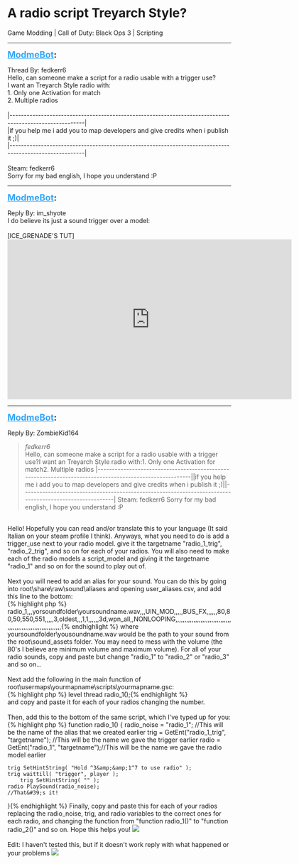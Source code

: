 # A radio script Treyarch Style?
Game Modding | Call of Duty: Black Ops 3 | Scripting

---
<strong style="font-size: 1.4em;"><span style="text-decoration: underline;text-decoration-color: #34a7f9;"><span style="color:#34a7f9;">ModmeBot</span></span>:</strong>

<p>Thread By: fedkerr6<br />Hello, can someone make a script for a radio usable with a trigger use?<br />I want an Treyarch Style radio with:<br />1. Only one Activation for match<br />2. Multiple radios<br /> <br />|--------------------------------------------------------------------------------------------------------|<br />|if you help me i add you to map developers and give credits when i publish it ;)|<br />|--------------------------------------------------------------------------------------------------------|<br /> <br />Steam: fedkerr6<br />Sorry for my bad english, I hope you understand :P</p>

---
<strong style="font-size: 1.4em;"><span style="text-decoration: underline;text-decoration-color: #34a7f9;"><span style="color:#34a7f9;">ModmeBot</span></span>:</strong>

<p>Reply By: im_shyote<br />I do believe its just a sound trigger over a model:<br /> <br />[ICE_GRENADE&#39;S TUT]<br /><iframe type="text/html" width="640" height="360" src="https://www.youtube.com/embed/_4VNCrptwlk" frameborder="0"></iframe></p>

---
<strong style="font-size: 1.4em;"><span style="text-decoration: underline;text-decoration-color: #34a7f9;"><span style="color:#34a7f9;">ModmeBot</span></span>:</strong>

<p>Reply By: ZombieKid164<br /><blockquote><em>fedkerr6</em><br />Hello, can someone make a script for a radio usable with a trigger use?I want an Treyarch Style radio with:1. Only one Activation for match2. Multiple radios   |--------------------------------------------------------------------------------------------------------||if you help me i add you to map developers and give credits when i publish it ;)||--------------------------------------------------------------------------------------------------------|   Steam: fedkerr6 Sorry for my bad english, I hope you understand :P</blockquote><br /> Hello! Hopefully you can read and/or translate this to your language (It said Italian on your steam profile I think). Anyways, what you need to do is add a trigger_use next to your radio model. give it the targetname &quot;radio_1_trig&quot;, &quot;radio_2_trig&quot;, and so on for each of your radios. You will also need to make each of the radio models a script_model and giving it the targetname &quot;radio_1&quot; and so on for the sound to play out of.<br /> <br />Next you will need to add an alias for your sound. You can do this by going into root\share\raw\sound\aliases and opening user_aliases.csv, and add this line to the bottom:<br />{% highlight php %}
radio_1,,,yorsoundfolder\yoursoundname.wav,,,UIN_MOD,,,,,BUS_FX,,,,,,80,80,50,550,551,,,,,3,oldest,,,1,1,,,,,,3d,wpn_all,,NONLOOPING,,,,,,,,,,,,,,,,,,,,,,,,,,,,,,,,,,,,,,,,,,,,,,,,,,,,,,,,,,,,,{% endhighlight %}
where yoursoundfolder\yousoundname.wav would be the path to your sound from the root\sound_assets folder. You may need to mess with the volume (the 80&#39;s I believe are minimum volume and maximum volume). For all of your radio sounds, copy and paste but change &quot;radio_1&quot; to &quot;radio_2&quot; or &quot;radio_3&quot; and so on...<br /> <br />Next add the following in the main function of root\usermaps\yourmapname\scripts\yourmapname.gsc:<br />{% highlight php %}
level thread radio_1();{% endhighlight %}
 <br />and copy and paste it for each of your radios changing the number.<br /> <br />Then, add this to the bottom of the same script, which I&#39;ve typed up for you:<br />{% highlight php %}
function radio_1()
{
	radio_noise = "radio_1"; //This will be the name of the alias that we created earlier
	trig = GetEnt("radio_1_trig", "targetname"); //This will be the name we gave the trigger earlier
	radio = GetEnt("radio_1", "targetname");//This will be the name we gave the radio model earlier

	trig SetHintString( "Hold ^3&amp;&amp;1^7 to use radio" );
	trig waittill( "trigger", player );
        trig SetHintString( "" );
	radio PlaySound(radio_noise);
	//That&#39;s it!
}{% endhighlight %}
Finally, copy and paste this for each of your radios replacing the radio_noise, trig, and radio variables to the correct ones for each radio, and changing the function from &quot;function radio_1()&quot; to &quot;function radio_2()&quot; and so on. Hope this helps you! <img style="max-width: 500px;" src="http://aviacreations.com/modme/emoticons/smile.png"><br /> <br />Edit: I haven&#39;t tested this, but if it doesn&#39;t work reply with what happened or your problems <img style="max-width: 500px;" src="http://aviacreations.com/modme/emoticons/wink.png"></p>
